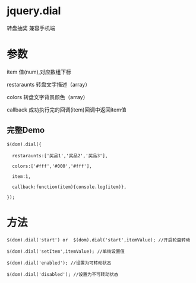 # jquery.dial
转盘抽奖 兼容手机端

# 参数

item 值(num),对应数组下标

restaraunts 转盘文字描述（array）

colors 转盘文字背景颜色（array）

callback 成功执行完的回调(item)回调中返回item值


## 完整Demo

	$(dom).dial({

	  restaraunts:['奖品1','奖品2','奖品3'],

	  colors:['#fff','#000','#fff'],

	  item:1,

	  callback:function(item){console.log(item)},

	});

# 方法

	$(dom).dial('start') or  $(dom).dial('start',itemValue); //开启轮盘转动

	$(dom).dial('setItem',itemValue); //单纯设置值

	$(dom).dial('enabled'); //设置为可转动状态

	$(dom).dial('disabled'); //设置为不可转动状态
